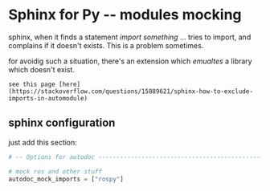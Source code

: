 
# Sphinx for Py -- modules mocking

sphinx, when it finds a statement *import something* ... tries to import, and complains if it doesn't exists. This is a problem sometimes.

for avoidig such a situation, there's an extension which *emualtes* a library which doesn't exist.

```{note}
see this page [here](https://stackoverflow.com/questions/15889621/sphinx-how-to-exclude-imports-in-automodule)
```

## sphinx configuration

just add this section:

```py
# -- Options for autodoc -----------------------------------------------------

# mock ros and other stuff
autodoc_mock_imports = ["rospy"]
```
